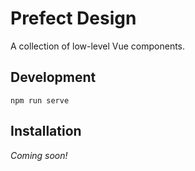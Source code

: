 # Prefect Design
A collection of low-level Vue components. 

## Development
```
npm run serve
```

## Installation
_Coming soon!_